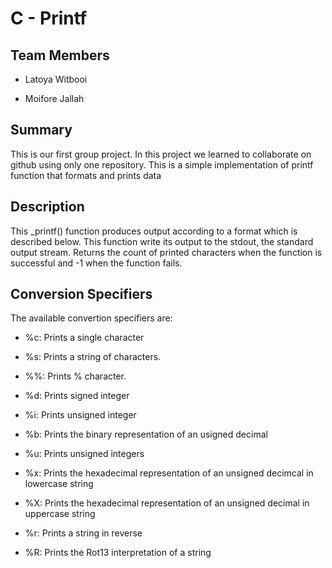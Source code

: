 # C - Printf 

## Team Members

* Latoya Witbooi

* Moifore Jallah

## Summary
This is our first group project. In this project we learned to collaborate on github using only one repository. This is a simple implementation of printf function that formats and prints data

## Description
This _printf() function produces output according to a format which is described below. This function write its output to the stdout, the standard output stream. Returns the count of printed characters when the function is successful and -1 when the function fails.

## Conversion Specifiers
The available convertion specifiers are:

* %c: Prints a single character

* %s: Prints a string of characters.

* %%: Prints % character.

* %d: Prints signed integer

* %i: Prints unsigned integer

* %b: Prints the binary representation of an usigned decimal

* %u: Prints unsigned integers

* %x: Prints the hexadecimal representation of an unsigned decimcal in lowercase string

* %X: Prints the hexadecimal representation of an unsigned decimal in uppercase string

* %r: Prints a string in reverse

* %R: Prints the Rot13 interpretation of a string
